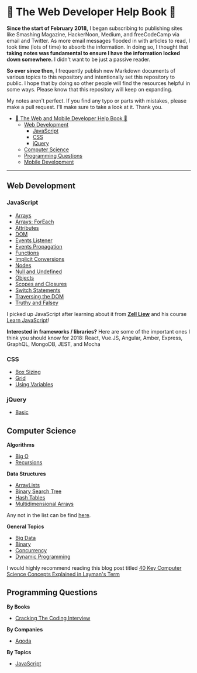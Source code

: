 # 🚀 The Web Developer Help Book 🚀

**Since the start of February 2018,** I began subscribing to publishing sites like Smashing Magazine, HackerNoon, Medium, and freeCodeCamp via email and Twitter. As more email messages flooded in with articles to read, I took time (lots of time) to absorb the information. In doing so, I thought that **taking notes was fundamental to ensure I have the information locked down somewhere.** I didn't want to be just a passive reader.

**So ever since then**, I frequently publish new Markdown documents of various topics to this repository and intentionally set this repository to public. I hope that by doing so other people will find the resources helpful in some ways. Please know that this repository will keep on expanding.

My notes aren't perfect. If you find any typo or parts with mistakes, please make a pull request. I'll make sure to take a look at it. Thank you.

<!-- TOC -->

- [🚀 The Web and Mobile Developer Help Book 🚀](#%F0%9F%9A%80-the-web-and-mobile-developer-help-book-%F0%9F%9A%80)
    - [Web Development](#web-development)
        - [JavaScript](#javascript)
        - [CSS](#css)
        - [jQuery](#jquery)
    - [Computer Science](#computer-science)
    - [Programming Questions](#programming-questions)
    - [Mobile Development](#mobile-development)

<!-- /TOC -->

---

## Web Development

### JavaScript

- [Arrays](/javascript/Arrays.md)
- [Arrays: ForEach](/javascript/Arrays_forEach.md)
- [Attributes](/javascript/Attributes.md)
- [DOM](/javascript/DOM.md)
- [Events Listener](/javascript/Events-Listener.md)
- [Events Propagation](/javascript/Events-Propagation.md)
- [Functions](/javascript/Functions.md)
- [Implicit Conversions](/javascript/Implicit_Conversions.md)
- [Nodes](/javascript/Nodes.md)
- [Null and Undefined](/javascript/Null_Undefined.md)
- [Objects](/javascript/Objects.md)
- [Scopes and Closures](/javascript/Scopes_Closures.md)
- [Switch Statements](/javascript/Switch.md)
- [Traversing the DOM](/javascript/Traversing_the_DOM.md)
- [Truthy and Falsey](/javascript/Truthy_Falsey.md)

I picked up JavaScript after learning about it from **[Zell Liew](https://zellwk.com/)** and his course [Learn JavaScript](https://learnjavascript.today/)!

**Interested in frameworks / libraries?** Here are some of the important ones I think you should know for 2018: React, Vue.JS, Angular, Amber, Express, GraphQL, MongoDB, JEST, and Mocha

### CSS

- [Box Sizing](/css/BoxSizing.md)
- [Grid](/css/Grid.md)
- [Using Variables](/css/UsingVar.md)

### jQuery

- [Basic](/jquery/Basic.md)

## Computer Science

**Algorithms**

- [Big O](/comsci/algorithms/Big-O.md)
- [Recursions](/comsci/algorithms/Recursions.md)

**Data Structures**

- [ArrayLists](/comsci/data-structures/Array-List.md)
- [Binary Search Tree](/comsci/data-structures/Binary-Search-Tree.md)
- [Hash Tables](/comsci/data-structures/Hash-Tables.md)
- [Multidimensional Arrays](/comsci/data-structures/Multidimensional-Array.md)

Any not in the list can be find [here](/comsci/data-structures/General.md).

**General Topics**

- [Big Data](/comsci/general/Big-Data.md)
- [Binary](/comsci/general/Binary.md)
- [Concurrency](/comsci/general/Concurrency.md)
- [Dynamic Programming](/comsci/general/Dynamic-Programming.md)

I would highly recommend reading this blog post titled [40 Key Computer Science Concepts Explained in Layman's Term](http://carlcheo.com/compsci)

## Programming Questions

**By Books**

- [Cracking The Coding Interview](/interview/books/cracking-the-coding-interview/ch01/index.md)

**By Companies**

- [Agoda](/interview/companies/Agoda.md)

**By Topics**

- [JavaScript](/interview/languages/JavaScript.md)
